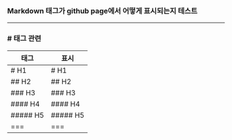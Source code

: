 ### Markdown 태그가 github page에서 어떻게 표시되는지 테스트
------

### \# 태그 관련
| 태그 | 표시 | 
|---|---|
| \# H1 | # H1 |
| \## H2 | ## H2 |
| \### H3 | ### H3 |
| \#### H4 | #### H4 |
| \##### H5 | ##### H5 |
|===|===|

